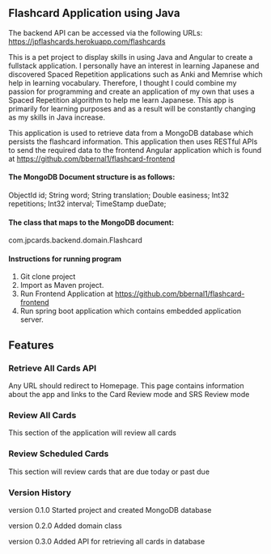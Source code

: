 
## Flashcard Application using Java
The backend API can be accessed via the following URLs:  
https://jpflashcards.herokuapp.com/flashcards

This is a pet project to display skills in using Java and Angular to create a fullstack application. I personally have an interest in learning Japanese and discovered Spaced Repetition applications such as Anki and Memrise which help in learning vocabulary. Therefore, I thought I could combine my passion for programming and create an application of my own that uses a Spaced Repetition algorithm to help me learn Japanese. This app is primarily for learning purposes and as a result will be constantly changing as my skills in Java increase.

This application is used to retrieve data from a MongoDB database which persists the flashcard information. This application then uses RESTful APIs to send the required data to the frontend Angular application which is found at https://github.com/bbernal1/flashcard-frontend

#### The MongoDB Document structure is as follows:
ObjectId id;
String word;
String translation;
 Double easiness;
Int32 repetitions;
Int32 interval;
TimeStamp dueDate;

#### The class that maps to the MongoDB document:
com.jpcards.backend.domain.Flashcard

#### Instructions for running program
1. Git clone project
2. Import as Maven project.
3. Run Frontend Application at https://github.com/bbernal1/flashcard-frontend
3. Run spring boot application which contains embedded application server.

## Features
### Retrieve All Cards API
Any URL should redirect to Homepage. This page contains information about the app and links to the Card Review mode and SRS Review mode
### Review All Cards
This section of the application will review all cards

### Review Scheduled Cards
This section will review cards that are due today or past due

### Version History
version 0.1.0
Started project and created MongoDB database

version 0.2.0
Added domain class 

version 0.3.0
Added API for retrieving all cards in database


